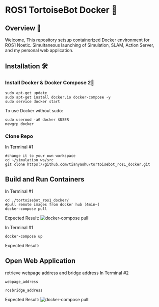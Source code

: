 # ROS1 TortoiseBot Docker 🐢

## Overview 🌟
Welcome, This repository setsup containerized Docker environment for ROS1 Noetic. Simultaneous launching of Simulation, SLAM, Action Server, and my personal web application.

## Installation 🛠️

### Install Docker & Docker Compose 2🐳
```
sudo apt-get update
sudo apt-get install docker.io docker-compose -y
sudo service docker start
```
To use Docker without sudo:
```
sudo usermod -aG docker $USER
newgrp docker
```

### Clone Repo
In Terminal #1
```
#change it to your own workspace
cd ~/simulation_ws/src
git clone https://github.com/tianyaohu/tortoisebot_ros1_docker.git 
```

## Build and Run Containers
In Terminal #1
```
cd ./tortoisebot_ros1_docker/
#pull remote images from docker hub (4min~)
docker-compose pull
```
Expected Result:
![docker-compose pull](media/docker-compose-pull.gif)

In Terminal #1
```
docker-compose up
```
Expected Result:

## Open Web Application
retrieve webpage address and bridge address
In Terminal #2
```
webpage_address
```
```
rosbridge_address
```
Expected Result:
![docker-compose pull](media/docker-compose-up_webapp.gif)

